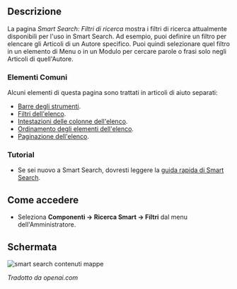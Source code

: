 <!-- Filename: Help4.x:Smart_Search:_Search_Filters / Display title: Ricerca Intelligente: Filtri di Ricerca -->

## Descrizione

La pagina *Smart Search: Filtri di ricerca* mostra i filtri di ricerca attualmente disponibili per l'uso in Smart Search. Ad esempio, puoi definire un filtro per elencare gli Articoli di un Autore specifico. Puoi quindi selezionare quel filtro in un elemento di Menu o in un Modulo per cercare parole o frasi solo negli Articoli di quell'Autore.

### Elementi Comuni

Alcuni elementi di questa pagina sono trattati in articoli di aiuto separati:

* [Barre degli strumenti](jdocmanual?article=help/common-elements/toolbars).
* [Filtri dell'elenco](jdocmanual?article=help/common-elements/list-filters).
* [Intestazioni delle colonne dell'elenco](jdocmanual?article=help/common-elements/list-column-headers).
* [Ordinamento degli elementi dell'elenco](jdocmanual?article=help/common-elements/list-ordering).
* [Paginazione dell'elenco](jdocmanual?article=help/common-elements/list-pagination).

### Tutorial

* Se sei nuovo a Smart Search, dovresti leggere la [guida rapida di Smart Search](https://docs.joomla.org/Smart_Search_quickstart_guide).

## Come accedere

- Seleziona **Componenti → Ricerca Smart → Filtri** dal
  menu dell'Amministratore.

## Schermata

![smart search contenuti mappe](../../../it/images/smart-search/smart-search-search-filters.png)

*Tradotto da openai.com*

